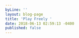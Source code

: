 ```yaml
---
byLine: ''
layout: blog-page
title: 'Play Freely '
date: 2018-06-13 02:59:13 -0400
published: false
---
```

